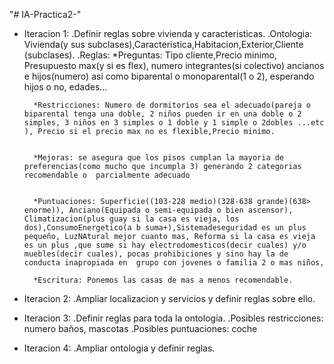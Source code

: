 "# IA-Practica2-" 

- Iteracion 1: 
	.Definir reglas sobre vivienda y caracteristicas.
	.Ontologia: Vivienda(y sus subclases),Caracteristica,Habitacion,Exterior,Cliente (subclases).
	.Reglas:
		*Preguntas: Tipo cliente,Precio minimo, Presupuesto max(y si es flex), numero integrantes(si colectivo) ancianos e 					hijos(numero) asi como biparental o monoparental(1 o 2), esperando hijos o no, edades...
		
		
		*Restricciones: Numero de dormitorios sea el adecuado(pareja o biparental tenga una doble, 2 niños pueden ir en una doble o 2 simples, 3 niños en 3 simples o 1 doble y 1 simple o 2dobles ...etc ), Precio si el precio max no es flexible,Precio minimo. 
		
		
		*Mejoras: se asegura que los pisos cumplan la mayoria de preferencias(como mucho que incumpla 3) generando 2 categorias recomendable o  parcialmente adecuado
		
		
		*Puntuaciones: Superficie((103-228 medio)(328-638 grande)(638> enorme)), Anciano(Equipada o semi-equipada o bien ascensor), Climatizacion(plus guay si la casa es vieja, los dos),ConsumoEnergetico(a b suma+),Sistemadeseguridad es un plus pequeño, LuzNAtural mejor cuanto mas, Reforma si la casa es vieja es un plus ,que sume si hay electrodomesticos(decir cuales) y/o muebles(decir cuales), pocas prohibiciones y sino hay la de conducta inapropiada en  grupo con jovenes o familia 2 o mas niños,
		
		*Escritura: Ponemos las casas de mas a menos recomendable.
	
- Iteracion 2: 
	.Ampliar localizacion y servicios y definir reglas sobre ello.  
- Iteracion 3:
	.Definir reglas para toda la ontologia.
	.Posibles restricciones: numero baños, mascotas
	.Posibles puntuaciones: coche
- Iteracion 4:
	.Ampliar ontologia y definir reglas. 
